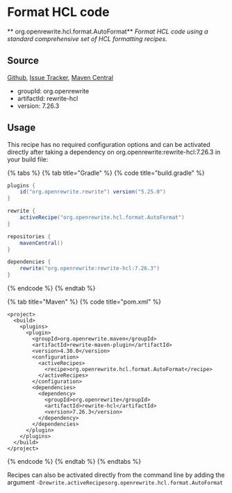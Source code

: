 # Format HCL code

** org.openrewrite.hcl.format.AutoFormat**
_Format HCL code using a standard comprehensive set of HCL formatting recipes._

## Source

[Github](https://github.com/openrewrite/rewrite-hcl), [Issue Tracker](https://github.com/openrewrite/rewrite-hcl/issues), [Maven Central](https://search.maven.org/artifact/org.openrewrite/rewrite-hcl/7.26.3/jar)

* groupId: org.openrewrite
* artifactId: rewrite-hcl
* version: 7.26.3


## Usage

This recipe has no required configuration options and can be activated directly after taking a dependency on org.openrewrite:rewrite-hcl:7.26.3 in your build file:

{% tabs %}
{% tab title="Gradle" %}
{% code title="build.gradle" %}
```groovy
plugins {
    id("org.openrewrite.rewrite") version("5.25.0")
}

rewrite {
    activeRecipe("org.openrewrite.hcl.format.AutoFormat")
}

repositories {
    mavenCentral()
}

dependencies {
    rewrite("org.openrewrite:rewrite-hcl:7.26.3")
}
```
{% endcode %}
{% endtab %}

{% tab title="Maven" %}
{% code title="pom.xml" %}
```markup
<project>
  <build>
    <plugins>
      <plugin>
        <groupId>org.openrewrite.maven</groupId>
        <artifactId>rewrite-maven-plugin</artifactId>
        <version>4.30.0</version>
        <configuration>
          <activeRecipes>
            <recipe>org.openrewrite.hcl.format.AutoFormat</recipe>
          </activeRecipes>
        </configuration>
        <dependencies>
          <dependency>
            <groupId>org.openrewrite</groupId>
            <artifactId>rewrite-hcl</artifactId>
            <version>7.26.3</version>
          </dependency>
        </dependencies>
      </plugin>
    </plugins>
  </build>
</project>
```
{% endcode %}
{% endtab %}
{% endtabs %}

Recipes can also be activated directly from the command line by adding the argument `-Drewrite.activeRecipesorg.openrewrite.hcl.format.AutoFormat`

